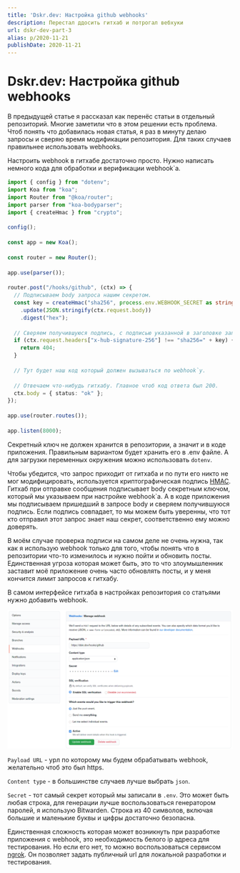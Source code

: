 ```yaml
---
title: 'Dskr.dev: Настройка github webhooks'
description: Перестал ддосить гитхаб и потрогал вебхуки
url: dskr-dev-part-3
alias: p/2020-11-21
publishDate: 2020-11-21
---
```


# Dskr.dev: Настройка github webhooks

В предыдущей статье я рассказал как перенёс статьи в отдельный репозиторий.
Многие заметили что в этом решении есть проблема. Чтоб понять что добавилась
новая статья, я раз в минуту делаю запросы и сверяю время модификации
репозитория. Для таких случаев правильнее использовать webhooks.

Настроить webhook в гитхабе достаточно просто. Нужно написать немного кода для
обработки и верификации webhook`а.

```typescript
import { config } from "dotenv";
import Koa from "koa";
import Router from "@koa/router";
import parser from "koa-bodyparser";
import { createHmac } from "crypto";

config();

const app = new Koa();

const router = new Router();

app.use(parser());

router.post("/hooks/github", (ctx) => {
  // Подписываем body запроса нашим секретом.
  const key = createHmac("sha256", process.env.WEBHOOK_SECRET as string)
    .update(JSON.stringify(ctx.request.body))
    .digest("hex");

  // Сверяем получившуюся подпись, с подписью указанной в заголовке запроса.
  if (ctx.request.headers["x-hub-signature-256"] !== "sha256=" + key) {
    return 404;
  }

  // Тут будет наш код который должен вызываться по webhook`у.

  // Отвечаем что-нибудь гитхабу. Главное чтоб код ответа был 200.
  ctx.body = { status: "ok" };
});

app.use(router.routes());

app.listen(8000);
```

Секретный ключ не должен хранится в репозитории, а значит и в коде приложения.
Правильным вариантом будет хранить его в .env файле. А для загрузки переменных
окружения можно использовать `dotenv`.

Чтобы убедится, что запрос приходит от гитхаба и по пути его никто не мог
модифицировать, используется криптографическая подпись
[HMAC](https://ru.wikipedia.org/wiki/HMAC). Гитхаб при отправке сообщения
подписывает body секретным ключом, который мы указываем при настройке webhook`а.
А в коде приложения мы подписываем пришедший в запросе body и сверяем
получившуюся подпись. Если подпись совпадает, то мы можем быть уверенны, что тот
кто отправил этот запрос знает наш секрет, соответственно ему можно доверять.

В моём случае проверка подписи на самом деле не очень нужна, так как я использую
webhook только для того, чтобы понять что в репозитории что-то изменилось и
нужно пойти и обновить посты. Единственная угроза которая может быть, это то что
злоумышленник заставит моё приложение очень часто обновлять посты, и у меня
кончится лимит запросов к гитхабу.

В самом интерфейсе гитхаба в настройках репозитория со статьями нужно добавить
webhook.

![Скриншот](./screen-1.png)

`Payload URL` - урл по которому мы будем обрабатывать webhook, желательно чтоб
это был https.

`Content type` - в большинстве случаев лучше выбрать `json`.

`Secret` - тот самый секрет который мы записали в `.env`. Это может быть любая
строка, для генерации лучше воспользоваться генератором паролей, я использую
Bitwarden. Строка из 40 символов, включая большие и маленькие буквы и цифры
достаточно безопасна.

Единственная сложность которая может возникнуть при разработке приложения с
webhook, это необходимость белого ip адреса для тестирования. Но если его нет,
то можно воспользоваться сервисом [ngrok](https://ngrok.com/). Он позволяет
задать публичный url для локальной разработки и тестирования.
